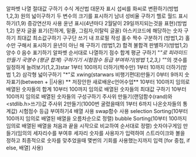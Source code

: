 알파벳 나열
절대값 구하기
수식 게산법
대문자 표시
섭씨를 화씨로 변환하기(방법1,2,3)
원의 넓이구하기
두 변수의 크기를 표시하기
남녀 성비율 구하기
헬로 월드 표시하기(1,9)
증강연산자 사용
윤년 표시(4년마다 2월달이 29일까지되는것을 표현)(방법1,2)
문자 글꼴 표기(진하게, 밑줄, 그림자,이탈릭 글꼴)
아스키코드에 해당하는 숫자 구하기
최대값 최소값구하기
구구단 쓰기
내 프로필 작성
홀수 짝수 구분하기 (방법1,2)
홀수만 구해서 표시하기
윤년이 아닌 해 구하기 (방법1,2)
합격 불합격 판별하기(방법1,2)
양수 0 음수 표기하기
알파벳 순서대로 나열하기
점수 합계 평균 구하기
"*"로 피라미드만들기
국영수 (평균 합계) 구하기기
시험점수 등급 부여하기(방법 1,2,3,)
"*"의 갯수를 일정하게 늘려보기(1,2,3)star
1부터 100까지 더하기(짝수만)
1부터 10까지 더하기(방법 1,2)
삼각형 넓이구하기
"*"로 xwing(starwars 비행기편대)만들기
0부터 9까지 숫자표기(between +  ||사용)
                        ** 저장안한 새로배운c언어수업**
10부터 100까지 임의로 배열된 숫자들의 합계
10부터 100까지 임의로 배열된 숫자들의 최대값 구하기
10부터 100까지 임의로 배열된 숫자들의 구성구하기
주사위 만들기(랜덤함수(rand)와 <stdlib.h>쓰기)값
주사위 2만들기(1000번 굴렸을때의 1부터 6까지 나온숫자들의 통계값)
시험점수 등급 부여하기4 배열 사용
swap함수 사용
selection Sorting(10부터 100까지 임의로 배열된 배열을 오름차순으로 정렬)
bubble Sorting(10부터 100까지 임의로 배열된 배열을 처음과 끝을 시작으로 비교하여 순서대로 정렬)
숫자야구게임 만들기(임의의 세자리수를 부여후 세자리 숫자를 사용자가 입력하여 스트라이크와 볼을 정하고 최종적으로 숫자를 맞추었을때 몇번의 기회를 사용했는지까지 입력 [for 중첩, if else, 배열] 사용)